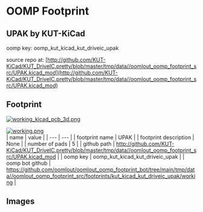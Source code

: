 # OOMP Footprint  
## UPAK  by KUT-KiCad  
  
oomp key: oomp_kut_kicad_kut_driveic_upak  
  
source repo at: [http://github.com/KUT-KiCad/KUT_DriveIC.pretty/blob/master/tmp/data//oomlout_oomp_footprint_src/UPAK.kicad_mod](http://github.com/KUT-KiCad/KUT_DriveIC.pretty/blob/master/tmp/data//oomlout_oomp_footprint_src/UPAK.kicad_mod)  
## Footprint  
  
[![working_kicad_pcb_3d.png](working_kicad_pcb_3d_600.png)](working_kicad_pcb_3d.png)  
  
[![working.png](working_600.png)](working.png)  
| name | value | 
| --- | --- | 
| footprint name | UPAK | 
| footprint description | None | 
| number of pads | 5 | 
| github path | http://github.com/KUT-KiCad/KUT_DriveIC.pretty/blob/master/tmp/data//oomlout_oomp_footprint_src/UPAK.kicad_mod | 
| oomp key | oomp_kut_kicad_kut_driveic_upak | 
| oomp bot github | https://github.com/oomlout/oomlout_oomp_footprint_bot/tree/main/tmp/data//oomlout_oomp_footprint_src/footprints/kut_kicad_kut_driveic_upak/working | 
## Images  
